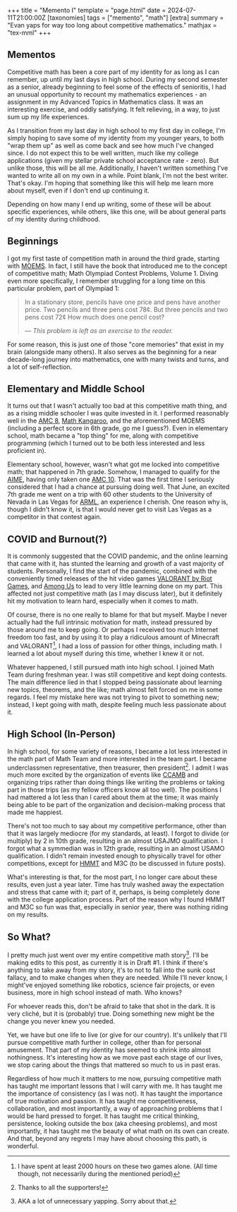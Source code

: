 +++
title = "Memento I"
template = "page.html"
date = 2024-07-11T21:00:00Z
[taxonomies]
tags = ["memento", "math"]
[extra]
summary = "Evan yaps for way too long about competitive mathematics."
mathjax = "tex-mml"
+++

## Mementos
Competitive math has been a core part of my identity for as long as I can remember, up until my last days in high school. During my second semester as a senior, already beginning to feel some of the effects of senioritis, I had an unusual opportunity to recount my mathematics experiences - an assignment in my Advanced Topics in Mathematics class. It was an interesting exercise, and oddly satisfying. It felt relieving, in a way, to just sum up my life experiences. 

As I transition from my last day in high school to my first day in college, I'm simply hoping to save some of my identity from my younger years, to both "wrap them up" as well as come back and see how much I've changed since. I do not expect this to be well written, much like my college applications (given my stellar private school acceptance rate - zero). But unlike those, this will be all me. Additionally, I haven't written something I've wanted to write all on my own in a while. Point blank, I'm not the best writer. That's okay. I'm hoping that something like this will help me learn more about myself, even if I don't end up continuing it.

Depending on how many I end up writing, some of these will be about specific experiences, while others, like this one, will be about general parts of my identity during childhood.

## Beginnings
I got my first taste of competition math in around the third grade, starting with [MOEMS](https://moems.org/). In fact, I still have the book that introduced me to the concept of competitive math; Math Olympiad Contest Problems, Volume 1. Diving even more specifically, I remember struggling for a long time on this particular problem, part of Olympiad 1:

> In a stationary store, pencils have one price and pens have another price. Two pencils and three pens cost 78&#162;. But three pencils and two pens cost 72&#162; How much does one pencil cost?</p>
> &#8212; <cite>This problem is left as an exercise to the reader.</cite>

For some reason, this is just one of those "core memories" that exist in my brain (alongside many others). It also serves as the beginning for a near decade-long journey into mathematics, one with many twists and turns, and a lot of self-reflection.

## Elementary and Middle School
It turns out that I wasn't actually too bad at this competitive math thing, and as a rising middle schooler I was quite invested in it. I performed reasonably well in the [AMC 8](https://artofproblemsolving.com/wiki/index.php/AMC_8), [Math Kangaroo](https://mathkangaroo.org/mks/), and the aforementioned MOEMS (including a perfect score in 6th grade, go me I guess?). Even in elementary school, math became a "top thing" for me, along with competitive programming (which I turned out to be both less interested and less proficient in). 

Elementary school, however, wasn't what got me locked into competitive math; that happened in 7th grade. Somehow, I managed to qualify for the [AIME](https://artofproblemsolving.com/wiki/index.php/American_Invitational_Mathematics_Examination), having only taken one [AMC 10](https://artofproblemsolving.com/wiki/index.php/AMC_10). That was the first time I seriously considered that I had a chance at pursuing doing well. That June, an excited 7th grade me went on a trip with 60 other students to the University of Nevada in Las Vegas for [ARML](https://arml3.com/), an experience I cherish. One reason why is, though I didn't know it, is that I would never get to visit Las Vegas as a competitor in that contest again. 

## COVID and Burnout(?)
It is commonly suggested that the COVID pandemic, and the online learning that came with it, has stunted the learning and growth of a vast majority of students. Personally, I find the start of the pandemic, combined with the conveniently timed releases of the hit video games [VALORANT by Riot Games](https://playvalorant.com/en-us/), and [Among Us](https://www.innersloth.com/games/among-us/) to lead to very little learning done on my part. This affected not just competitive math (as I may discuss later), but it definitely hit my motivation to learn hard, especially when it comes to math. 

Of course, there is no one really to blame for that but myself. Maybe I never actually had the full intrinsic motivation for math, instead pressured by those around me to keep going. Or perhaps I received too much Internet freedom too fast, and by using it to play a ridiculous amount of Minecraft and VALORANT[^1], I had a loss of passion for other things, including math. I learned a lot about myself during this time, whether I knew it or not.

Whatever happened, I still pursued math into high school. I joined Math Team during freshman year. I was still competitive and kept doing contests. The main difference lied in that I stopped being passionate about learning new topics, theorems, and the like; math almost felt forced on me in some regards. I feel my mistake here was not trying to pivot to something new; instead, I kept going with math, despite feeling much less passionate about it.

## High School (In-Person)
In high school, for some variety of reasons, I became a lot less interested in the math part of Math Team and more interested in the team part. I became underclassmen representative, then treasurer, then president[^2]. I admit I was much more excited by the organization of events like [CCAMB](https://ccamb.org/) and organizing trips rather than doing things like writing the problems or taking part in those trips (as my fellow officers know all too well). The positions I had mattered a lot less than I cared about them at the time; it was mainly being able to be part of the organization and decision-making process that made me happiest.

There's not too much to say about my competitive performance, other than that it was largely mediocre (for my standards, at least). I forgot to divide (or multiply) by 2 in 10th grade, resulting in an almost USAJMO qualification. I forgot what a symmedian was in 12th grade, resulting in an almost USAMO qualification. I didn't remain invested enough to physically travel for other competitions, except for [HMMT](https://www.hmmt.org/) and M3C (to be discussed in future posts).

What's interesting is that, for the most part, I no longer care about these results, even just a year later. Time has truly washed away the expectation and stress that came with it; part of it, perhaps, is being completely done with the college application process. Part of the reason why I found HMMT and M3C so fun was that, especially in senior year, there was nothing riding on my results.

## So What?
I pretty much just went over my entire competitive math story[^3]. I'll be making edits to this post, as currently it is in Draft #1. I think if there's anything to take away from my story, it's to not to fall into the sunk cost fallacy, and to make changes when they are needed. While I'll never know, I might've enjoyed something like robotics, science fair projects, or even business, more in high school instead of math. Who knows?

For whoever reads this, don't be afraid to take that shot in the dark. It is very cliché, but it is (probably) true. Doing something new might be the change you never knew you needed.

Yet, we have but one life to live (or give for our country). It's unlikely that I'll pursue competitive math further in college, other than for personal amusement. That part of my identity has seemed to shrink into almost nothingness. It's interesting how as we move past each stage of our lives, we stop caring about the things that mattered so much to us in past eras.

Regardless of how much it matters to me now, pursuing competitive math has taught me important lessons that I will carry with me. It has taught me the importance of consistency (as I was not). It has taught the importance of true motivation and passion. It has taught me competitiveness, collaboration, and most importantly, a way of approaching problems that I would be hard pressed to forget. It has taught me critical thinking, persistence, looking outside the box (aka cheesing problems), and most importantly, it has taught me the beauty of what math on its own can create. And that, beyond any regrets I may have about choosing this path, is wonderful.

[^1]: I have spent at least 2000 hours on these two games alone. (All time though, not necessarily during the mentioned period)

[^2]: Thanks to all the supporters!

[^3]: AKA a lot of unnecessary yapping. Sorry about that.